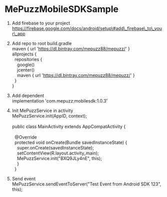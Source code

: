 # MePuzzMobileSDKSample

1.  Add firebase to your project<br/>https://firebase.google.com/docs/android/setup\#add\_firebase\_to\_your\_app

2.  Add repo to root build.gradle<br/>maven { url 'https://dl.bintray.com/mepuzz88/mepuzz/' }<br/>
allprojects {<br/>
&nbsp;&nbsp;repositories {<br/>
&nbsp;&nbsp;&nbsp;&nbsp;google()<br/>
&nbsp;&nbsp;&nbsp;&nbsp;jcenter()<br/>
&nbsp;&nbsp;&nbsp;&nbsp;maven { url 'https://dl.bintray.com/mepuzz88/mepuzz/' }<br/>
&nbsp;&nbsp;}<br/>
}<br/>

3.  Add dependent<br/>implementation 'com.mepuzz:mobilesdk:1.0.3'

4.  Init MePuzzService in activity<br/>
MePuzzService.init(AppID, context);<br/><br/>
public class MainActivity extends AppCompatActivity {<br/><br/>
&nbsp;&nbsp;@Override<br/>
&nbsp;&nbsp;protected void onCreate(Bundle savedInstanceState) {<br/>
&nbsp;&nbsp;&nbsp;&nbsp;super.onCreate(savedInstanceState);<br/>
&nbsp;&nbsp;&nbsp;&nbsp;setContentView(R.layout.activity_main);<br/>
&nbsp;&nbsp;&nbsp;&nbsp;MePuzzService.init("BXQ9JLy4nE", this);<br/>
&nbsp;&nbsp;&nbsp;&nbsp;}<br/>
&nbsp;&nbsp;}<br/>

5. Send event <br/>
MePuzzService.sendEventToServer("Test Event from Android SDK 123", this);
